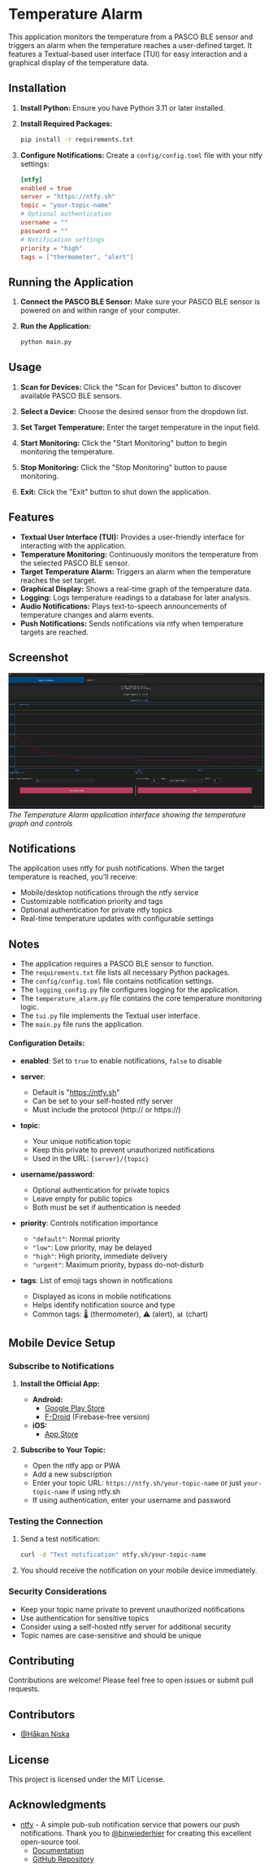 # Temperature Alarm

This application monitors the temperature from a PASCO BLE sensor and triggers an alarm when the temperature reaches a user-defined target. It features a Textual-based user interface (TUI) for easy interaction and a graphical display of the temperature data.

## Installation

1. **Install Python:** Ensure you have Python 3.11 or later installed.

2. **Install Required Packages:**
   ```bash
   pip install -r requirements.txt
   ```

3. **Configure Notifications:**
   Create a `config/config.toml` file with your ntfy settings:
   ```toml
   [ntfy]
   enabled = true
   server = "https://ntfy.sh"
   topic = "your-topic-name"
   # Optional authentication
   username = ""
   password = ""
   # Notification settings
   priority = "high"
   tags = ["thermometer", "alert"]
   ```

## Running the Application

1. **Connect the PASCO BLE Sensor:** Make sure your PASCO BLE sensor is powered on and within range of your computer.

2. **Run the Application:**
   ```bash
   python main.py
   ```

## Usage

1. **Scan for Devices:** Click the "Scan for Devices" button to discover available PASCO BLE sensors.

2. **Select a Device:** Choose the desired sensor from the dropdown list.

3. **Set Target Temperature:** Enter the target temperature in the input field.

4. **Start Monitoring:** Click the "Start Monitoring" button to begin monitoring the temperature.

5. **Stop Monitoring:** Click the "Stop Monitoring" button to pause monitoring.

6. **Exit:** Click the "Exit" button to shut down the application.

## Features

- **Textual User Interface (TUI):** Provides a user-friendly interface for interacting with the application.
- **Temperature Monitoring:** Continuously monitors the temperature from the selected PASCO BLE sensor.
- **Target Temperature Alarm:** Triggers an alarm when the temperature reaches the set target.
- **Graphical Display:** Shows a real-time graph of the temperature data.
- **Logging:** Logs temperature readings to a database for later analysis.
- **Audio Notifications:** Plays text-to-speech announcements of temperature changes and alarm events.
- **Push Notifications:** Sends notifications via ntfy when temperature targets are reached.

## Screenshot

![Temperature Alarm Interface](screenshot.png)
*The Temperature Alarm application interface showing the temperature graph and controls*

## Notifications

The application uses ntfy for push notifications. When the target temperature is reached, you'll receive:
- Mobile/desktop notifications through the ntfy service
- Customizable notification priority and tags
- Optional authentication for private ntfy topics
- Real-time temperature updates with configurable settings

## Notes

- The application requires a PASCO BLE sensor to function.
- The `requirements.txt` file lists all necessary Python packages.
- The `config/config.toml` file contains notification settings.
- The `logging_config.py` file configures logging for the application.
- The `temperature_alarm.py` file contains the core temperature monitoring logic.
- The `tui.py` file implements the Textual user interface.
- The `main.py` file runs the application.

#### Configuration Details:

- **enabled**: Set to `true` to enable notifications, `false` to disable
- **server**: 
  - Default is "https://ntfy.sh"
  - Can be set to your self-hosted ntfy server
  - Must include the protocol (http:// or https://)

- **topic**: 
  - Your unique notification topic
  - Keep this private to prevent unauthorized notifications
  - Used in the URL: `{server}/{topic}`

- **username/password**:
  - Optional authentication for private topics
  - Leave empty for public topics
  - Both must be set if authentication is needed

- **priority**: Controls notification importance
  - `"default"`: Normal priority
  - `"low"`: Low priority, may be delayed
  - `"high"`: High priority, immediate delivery
  - `"urgent"`: Maximum priority, bypass do-not-disturb

- **tags**: List of emoji tags shown in notifications
  - Displayed as icons in mobile notifications
  - Helps identify notification source and type
  - Common tags: 🌡️ (thermometer), ⚠️ (alert), 📊 (chart)

## Mobile Device Setup

### Subscribe to Notifications

1. **Install the Official App:**
   - **Android:** 
     - [Google Play Store](https://play.google.com/store/apps/details?id=io.heckel.ntfy)
     - [F-Droid](https://f-droid.org/en/packages/io.heckel.ntfy/) (Firebase-free version)
   - **iOS:** 
     - [App Store](https://apps.apple.com/us/app/ntfy/id1625396347)

2. **Subscribe to Your Topic:**
   - Open the ntfy app or PWA
   - Add a new subscription
   - Enter your topic URL: `https://ntfy.sh/your-topic-name` or just `your-topic-name` if using ntfy.sh
   - If using authentication, enter your username and password

### Testing the Connection

1. Send a test notification:
   ```bash
   curl -d "Test notification" ntfy.sh/your-topic-name
   ```

2. You should receive the notification on your mobile device immediately.

### Security Considerations

- Keep your topic name private to prevent unauthorized notifications
- Use authentication for sensitive topics
- Consider using a self-hosted ntfy server for additional security
- Topic names are case-sensitive and should be unique

## Contributing

Contributions are welcome! Please feel free to open issues or submit pull requests.

## Contributors

- [@Håkan Niska](https://github.com/hniska)

## License

This project is licensed under the MIT License.

## Acknowledgments

- [ntfy](https://ntfy.sh) - A simple pub-sub notification service that powers our push notifications. Thank you to [@binwiederhier](https://github.com/binwiederhier) for creating this excellent open-source tool.
  - [Documentation](https://docs.ntfy.sh/)
  - [GitHub Repository](https://github.com/binwiederhier/ntfy)
